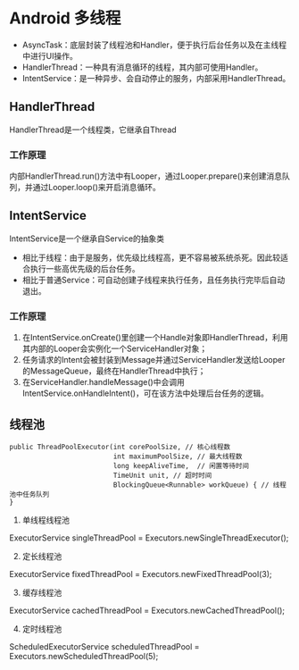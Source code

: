 # Android 多线程

* AsyncTask：底层封装了线程池和Handler，便于执行后台任务以及在主线程中进行UI操作。
* HandlerThread：一种具有消息循环的线程，其内部可使用Handler。
* IntentService：是一种异步、会自动停止的服务，内部采用HandlerThread。

## HandlerThread

HandlerThread是一个线程类，它继承自Thread

### 工作原理

内部HandlerThread.run()方法中有Looper，通过Looper.prepare()来创建消息队列，并通过Looper.loop()来开启消息循环。

## IntentService

IntentService是一个继承自Service的抽象类

* 相比于线程：由于是服务，优先级比线程高，更不容易被系统杀死。因此较适合执行一些高优先级的后台任务。
* 相比于普通Service：可自动创建子线程来执行任务，且任务执行完毕后自动退出。

### 工作原理

1. 在IntentService.onCreate()里创建一个Handle对象即HandlerThread，利用其内部的Looper会实例化一个ServiceHandler对象；
2. 任务请求的Intent会被封装到Message并通过ServiceHandler发送给Looper的MessageQueue，最终在HandlerThread中执行；
3. 在ServiceHandler.handleMessage()中会调用IntentService.onHandleIntent()，可在该方法中处理后台任务的逻辑。

## 线程池

```
public ThreadPoolExecutor(int corePoolSize, // 核心线程数
                          int maximumPoolSize, // 最大线程数
                          long keepAliveTime,  // 闲置等待时间
                          TimeUnit unit, // 超时时间
                          BlockingQueue<Runnable> workQueue) { // 线程池中任务队列
}
```

1. 单线程线程池

ExecutorService singleThreadPool = Executors.newSingleThreadExecutor();

2. 定长线程池

ExecutorService fixedThreadPool = Executors.newFixedThreadPool(3);

3. 缓存线程池

ExecutorService cachedThreadPool = Executors.newCachedThreadPool();

4. 定时线程池

ScheduledExecutorService scheduledThreadPool = Executors.newScheduledThreadPool(5);
